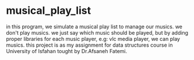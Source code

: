 # musical_play_list
in this program, we simulate a musical play list to manage our musics.
we don't play musics. we just say which music should be played, but 
by adding proper libraries for each music player, e.g: vlc media player, 
we can play musics.
this project is as my assignment for data structures course in 
University of Isfahan  tought by Dr.Afsaneh Fatemi.
